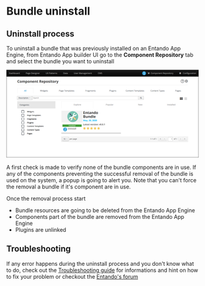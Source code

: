 # Bundle uninstall

## Uninstall process
To uninstall a bundle that was previously installed on an Entando App Engine, from Entando App builder UI go to the **Component Repository** tab and select the bundle you want to uninstall

![Uninstall flow](./img/uninstall-bundle.png)

A first check is made to verify none of the bundle components are in use. If any of the components preventing the successful removal of the bundle is used on the system, a popup is going to alert you. Note that you can't force the removal a bundle if it's component are in use.

Once the removal process start

- Bundle resources are going to be deleted from the Entando App Engine
- Components part of the bundle are removed from the Entando App Engine
- Plugins are unlinked

## Troubleshooting
If any error happens during the uninstall process and you don't know what to do, check out the [Troubleshooting guide](./ecr-troubleshooting-guide.md) for informations and hint on how to fix your problem or checkout the [Entando's forum](https://forum.entando.com)



